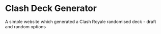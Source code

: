 # Clash Deck Generator
 A simple website which generated a Clash Royale randomised deck - draft and random options
